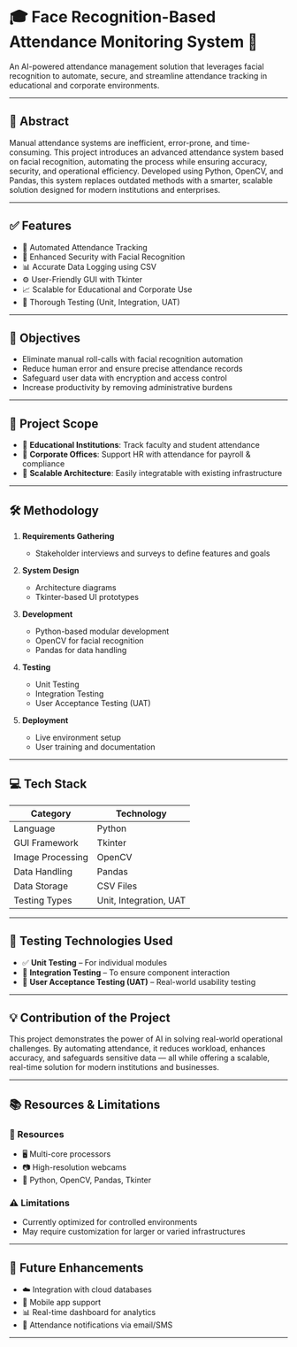 # 🎓 Face Recognition-Based Attendance Monitoring System 📸

An AI-powered attendance management solution that leverages facial recognition to automate, secure, and streamline attendance tracking in educational and corporate environments.

---

## 📌 Abstract

Manual attendance systems are inefficient, error-prone, and time-consuming. This project introduces an advanced attendance system based on facial recognition, automating the process while ensuring accuracy, security, and operational efficiency. Developed using Python, OpenCV, and Pandas, this system replaces outdated methods with a smarter, scalable solution designed for modern institutions and enterprises.

---

## ✅ Features

- 🎯 Automated Attendance Tracking  
- 🔐 Enhanced Security with Facial Recognition  
- 📊 Accurate Data Logging using CSV  
- ⚙️ User-Friendly GUI with Tkinter  
- 📈 Scalable for Educational and Corporate Use  
- 🧪 Thorough Testing (Unit, Integration, UAT)  

---

## 🎯 Objectives

- Eliminate manual roll-calls with facial recognition automation  
- Reduce human error and ensure precise attendance records  
- Safeguard user data with encryption and access control  
- Increase productivity by removing administrative burdens  

---

## 🧱 Project Scope

- 🏫 **Educational Institutions**: Track faculty and student attendance  
- 🏢 **Corporate Offices**: Support HR with attendance for payroll & compliance  
- 🔁 **Scalable Architecture**: Easily integratable with existing infrastructure  

---

## 🛠️ Methodology

1. **Requirements Gathering**  
   - Stakeholder interviews and surveys to define features and goals  

2. **System Design**  
   - Architecture diagrams  
   - Tkinter-based UI prototypes  

3. **Development**  
   - Python-based modular development  
   - OpenCV for facial recognition  
   - Pandas for data handling  

4. **Testing**  
   - Unit Testing  
   - Integration Testing  
   - User Acceptance Testing (UAT)  

5. **Deployment**  
   - Live environment setup  
   - User training and documentation  

---

## 💻 Tech Stack

| Category          | Technology     |
|-------------------|----------------|
| Language          | Python         |
| GUI Framework     | Tkinter        |
| Image Processing  | OpenCV         |
| Data Handling     | Pandas         |
| Data Storage      | CSV Files      |
| Testing Types     | Unit, Integration, UAT |

---

## 🧪 Testing Technologies Used

- ✅ **Unit Testing** – For individual modules  
- 🔁 **Integration Testing** – To ensure component interaction  
- 👥 **User Acceptance Testing (UAT)** – Real-world usability testing  

---

## 💡 Contribution of the Project

This project demonstrates the power of AI in solving real-world operational challenges. By automating attendance, it reduces workload, enhances accuracy, and safeguards sensitive data — all while offering a scalable, real-time solution for modern institutions and businesses.

---

## 📚 Resources & Limitations

### 🧰 Resources

- 🖥️ Multi-core processors  
- 📷 High-resolution webcams  
- 🧰 Python, OpenCV, Pandas, Tkinter  

### ⚠️ Limitations

- Currently optimized for controlled environments  
- May require customization for larger or varied infrastructures  

---

## 🚀 Future Enhancements

- ☁️ Integration with cloud databases  
- 📱 Mobile app support  
- 📊 Real-time dashboard for analytics  
- 📩 Attendance notifications via email/SMS  

---
